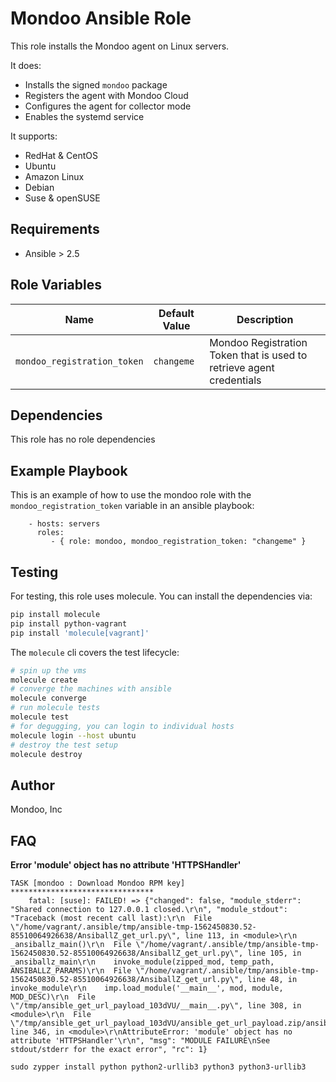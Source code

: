 # Mondoo Ansible Role

This role installs the Mondoo agent on Linux servers. 

It does:

 * Installs the signed `mondoo` package
 * Registers the agent with Mondoo Cloud
 * Configures the agent for collector mode
 * Enables the systemd service

It supports:

 * RedHat & CentOS
 * Ubuntu
 * Amazon Linux
 * Debian
 * Suse & openSUSE

## Requirements

 * Ansible > 2.5

## Role Variables

| Name           | Default Value | Description                        |
| -------------- | ------------- | -----------------------------------|
| `mondoo_registration_token`| `changeme` | Mondoo Registration Token that is used to retrieve agent credentials

## Dependencies

This role has no role dependencies

## Example Playbook

This is an example of how to use the mondoo role with the `mondoo_registration_token` variable in an ansible playbook:

```
    - hosts: servers
      roles:
         - { role: mondoo, mondoo_registration_token: "changeme" }
```

## Testing

For testing, this role uses molecule. You can install the dependencies via:

```bash
pip install molecule
pip install python-vagrant
pip install 'molecule[vagrant]'
```

The `molecule` cli covers the test lifecycle: 

```bash
# spin up the vms
molecule create
# converge the machines with ansible
molecule converge
# run molecule tests
molecule test
# for degugging, you can login to individual hosts
molecule login --host ubuntu
# destroy the test setup
molecule destroy
```

## Author

Mondoo, Inc


## FAQ

**Error 'module' object has no attribute 'HTTPSHandler'**

```
TASK [mondoo : Download Mondoo RPM key] ********************************
    fatal: [suse]: FAILED! => {"changed": false, "module_stderr": "Shared connection to 127.0.0.1 closed.\r\n", "module_stdout": "Traceback (most recent call last):\r\n  File \"/home/vagrant/.ansible/tmp/ansible-tmp-1562450830.52-85510064926638/AnsiballZ_get_url.py\", line 113, in <module>\r\n    _ansiballz_main()\r\n  File \"/home/vagrant/.ansible/tmp/ansible-tmp-1562450830.52-85510064926638/AnsiballZ_get_url.py\", line 105, in _ansiballz_main\r\n    invoke_module(zipped_mod, temp_path, ANSIBALLZ_PARAMS)\r\n  File \"/home/vagrant/.ansible/tmp/ansible-tmp-1562450830.52-85510064926638/AnsiballZ_get_url.py\", line 48, in invoke_module\r\n    imp.load_module('__main__', mod, module, MOD_DESC)\r\n  File \"/tmp/ansible_get_url_payload_103dVU/__main__.py\", line 308, in <module>\r\n  File \"/tmp/ansible_get_url_payload_103dVU/ansible_get_url_payload.zip/ansible/module_utils/urls.py\", line 346, in <module>\r\nAttributeError: 'module' object has no attribute 'HTTPSHandler'\r\n", "msg": "MODULE FAILURE\nSee stdout/stderr for the exact error", "rc": 1}
```

```
sudo zypper install python python2-urllib3 python3 python3-urllib3
```